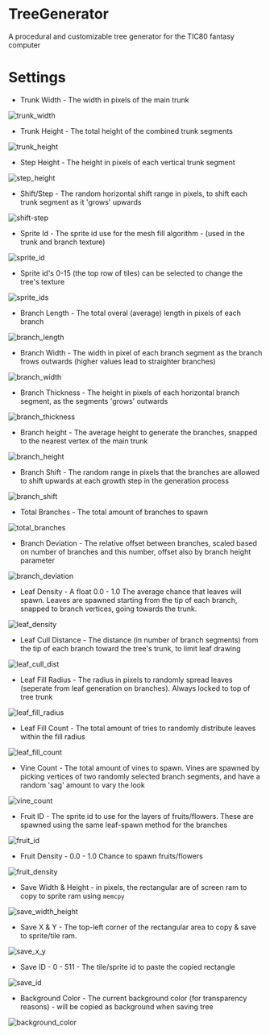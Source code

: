 # TreeGenerator
A procedural and customizable tree generator for the TIC80 fantasy computer

# Settings
- Trunk Width - The width in pixels of the main trunk

 ![trunk_width](https://github.com/archaicvirus/TreeGenerator/assets/25288625/8c16fa2c-d290-4ab7-be37-b94f9f736000)

- Trunk Height - The total height of the combined trunk segments

![trunk_height](https://github.com/archaicvirus/TreeGenerator/assets/25288625/bd3e1e89-4b7b-4d4c-abbf-42ba5b31c5a4)

- Step Height - The height in pixels of each vertical trunk segment

![step_height](https://github.com/archaicvirus/TreeGenerator/assets/25288625/ea9f9d65-8430-401d-945f-2f3a48e6c348)

- Shift/Step - The random horizontal shift range in pixels, to shift each trunk segment as it 'grows' upwards

![shift-step](https://github.com/archaicvirus/TreeGenerator/assets/25288625/bf1af58b-2225-472a-b27c-335ace92fac8)

- Sprite Id - The sprite id use for the mesh fill algorithm - (used in the trunk and branch texture)

![sprite_id](https://github.com/archaicvirus/TreeGenerator/assets/25288625/a7943595-8e94-4459-b9ff-491ced8b7075)

- Sprite id's 0-15 (the top row of tiles) can be selected to change the tree's texture

![sprite_ids](https://github.com/archaicvirus/TreeGenerator/assets/25288625/fa5d4f02-e25e-447b-ab45-2a890a9c298a)

- Branch Length - The total overal (average) length in pixels of each branch

![branch_length](https://github.com/archaicvirus/TreeGenerator/assets/25288625/52e4371d-fd21-4a64-9c60-21b0bb75a278)

- Branch Width - The width in pixel of each branch segment as the branch frows outwards (higher values lead to straighter branches)

![branch_width](https://github.com/archaicvirus/TreeGenerator/assets/25288625/abe6cda4-3f12-49d3-8c97-4e1adae84104)

- Branch Thickness - The height in pixels of each horizontal branch segment, as the segments 'grows' outwards

![branch_thickness](https://github.com/archaicvirus/TreeGenerator/assets/25288625/e9b2250a-818a-4db4-a711-355c55b21b35)

- Branch height - The average height to generate the branches, snapped to the nearest vertex of the main trunk

![branch_height](https://github.com/archaicvirus/TreeGenerator/assets/25288625/caf5a559-6fe9-4cce-859a-718582525d69)

- Branch Shift - The random range in pixels that the branches are allowed to shift upwards at each growth step in the generation process

![branch_shift](https://github.com/archaicvirus/TreeGenerator/assets/25288625/86839abb-b687-4d3a-aed2-303b6f63f268)

- Total Branches - The total amount of branches to spawn

![total_branches](https://github.com/archaicvirus/TreeGenerator/assets/25288625/8372995c-02ad-4164-b928-23780cf35ad2)

- Branch Deviation - The relative offset between branches, scaled based on number of branches and this number, offset also by branch height parameter

![branch_deviation](https://github.com/archaicvirus/TreeGenerator/assets/25288625/4b94daf7-7875-4be7-a94a-ee7e027ff3c5)

- Leaf Density - A float 0.0 - 1.0 The average chance that leaves will spawn. Leaves are spawned starting from the tip of each branch, snapped to branch vertices, going towards the trunk.

![leaf_density](https://github.com/archaicvirus/TreeGenerator/assets/25288625/d0288276-8e0b-4a47-8059-74563804e6b8)

- Leaf Cull Distance - The distance (in number of branch segments) from the tip of each branch toward the tree's trunk, to limit leaf drawing

![leaf_cull_dist](https://github.com/archaicvirus/TreeGenerator/assets/25288625/ffda6a15-4aed-446d-bb08-cddd8f593ac2)

- Leaf Fill Radius - The radius in pixels to randomly spread leaves (seperate from leaf generation on branches). Always locked to top of tree trunk

![leaf_fill_radius](https://github.com/archaicvirus/TreeGenerator/assets/25288625/b5178bf9-d057-4da3-940a-cbbbca269935)

- Leaf Fill Count - The total amount of tries to randomly distribute leaves within the fill radius

![leaf_fill_count](https://github.com/archaicvirus/TreeGenerator/assets/25288625/f2536a36-d94c-448f-9794-fc4ea0c34930)

- Vine Count - The total amount of vines to spawn. Vines are spawned by picking vertices of two randomly selected branch segments, and have a random 'sag' amount to vary the look

![vine_count](https://github.com/archaicvirus/TreeGenerator/assets/25288625/d88631c1-97ff-4262-84f6-377d92db9407)

- Fruit ID - The sprite id to use for the layers of fruits/flowers. These are spawned using the same leaf-spawn method for the branches

![fruit_id](https://github.com/archaicvirus/TreeGenerator/assets/25288625/0d8e0b86-aef5-4ae8-a12f-f4650d3f33ba)

- Fruit Density - 0.0 - 1.0 Chance to spawn fruits/flowers

![fruit_density](https://github.com/archaicvirus/TreeGenerator/assets/25288625/57802afe-d407-43b9-bb38-a937f2e1d5ae)

- Save Width & Height - in pixels, the rectangular are of screen ram to copy to sprite ram using `memcpy`

![save_width_height](https://github.com/archaicvirus/TreeGenerator/assets/25288625/d6f4be3a-57c9-423f-a579-07aa90b5a1f8)

- Save X & Y - The top-left corner of the rectangular area to copy & save to sprite/tile ram.

![save_x_y](https://github.com/archaicvirus/TreeGenerator/assets/25288625/253c63f0-c4bf-4166-926d-025f62fc10cf)

- Save ID - 0 - 511 - The tile/sprite id to paste the copied rectangle
 
![save_id](https://github.com/archaicvirus/TreeGenerator/assets/25288625/0bd238ca-a901-494b-8fa8-16c0e5d50803)

- Background Color - The current background color (for transparency reasons) - will be copied as background when saving tree

![background_color](https://github.com/archaicvirus/TreeGenerator/assets/25288625/452fd2a9-13a8-4245-9ccf-8f320cd7110d)
